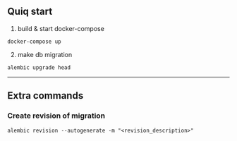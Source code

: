## Quiq start

1) build & start docker-compose 

``docker-compose up``

2) make db migration

``alembic upgrade head``


___

## Extra commands

### Create revision of migration

``alembic revision --autogenerate -m "<revision_description>"``


